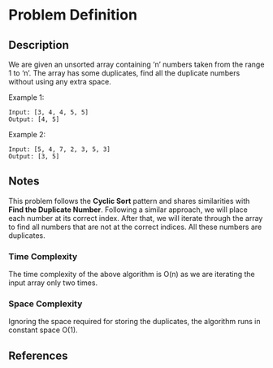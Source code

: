 # Problem Definition

## Description

We are given an unsorted array containing ‘n’ numbers taken from the range 1 to ‘n’. The array has some duplicates, find all the duplicate numbers without using any extra space.

Example 1:

```plaintext
Input: [3, 4, 4, 5, 5]
Output: [4, 5]
```

Example 2:

```plaintext
Input: [5, 4, 7, 2, 3, 5, 3]
Output: [3, 5]
```

## Notes

This problem follows the **Cyclic Sort** pattern and shares similarities with **Find the Duplicate Number**. Following a similar approach, we will place each number at its correct index. After that, we will iterate through the array to find all numbers that are not at the correct indices. All these numbers are duplicates.

### Time Complexity

The time complexity of the above algorithm is O(n) as we are iterating the input array only two times.

### Space Complexity

Ignoring the space required for storing the duplicates, the algorithm runs in constant space O(1).

## References
